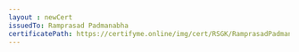 ```yaml
--- 
layout : newCert 
issuedTo: Ramprasad Padmanabha
certificatePath: https://certifyme.online/img/cert/RSGK/RamprasadPadmanabha_974a5.png
--- 
```

